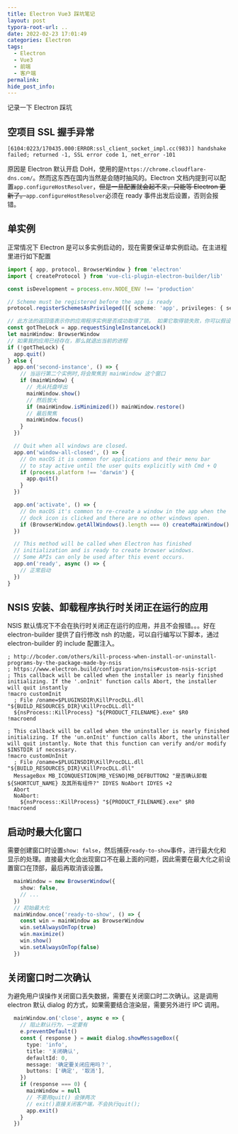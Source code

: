 ```yaml
---
title: Electron Vue3 踩坑笔记
layout: post
typora-root-url: ..
date: 2022-02-23 17:01:49
categories: Electron
tags:
  - Electron
  - Vue3
  - 前端
  - 客户端
permalink:
hide_post_info:
---
```

记录一下 Electron 踩坑
<!-- More -->
## 空项目 SSL 握手异常

```log
[6104:0223/170435.000:ERROR:ssl_client_socket_impl.cc(983)] handshake failed; returned -1, SSL error code 1, net_error -101
```

原因是 Electron 默认开启 DoH，使用的是`https://chrome.cloudflare-dns.com/`。然而这东西在国内当然是会随时抽风的。Electron 文档内提到可以配置`app.configureHostResolver`，~~但是一旦配置就会起不来，只能等 Electron 更新了。~~`app.configureHostResolver`必须在 ready 事件出发后设置，否则会报错。

## 单实例

正常情况下 Electron 是可以多实例启动的，现在需要保证单实例启动。在主进程里进行如下配置

```typescript
import { app, protocol, BrowserWindow } from 'electron'
import { createProtocol } from 'vue-cli-plugin-electron-builder/lib'

const isDevelopment = process.env.NODE_ENV !== 'production'

// Scheme must be registered before the app is ready
protocol.registerSchemesAsPrivileged([{ scheme: 'app', privileges: { secure: true, standard: true } }])

// 此方法的返回值表示你的应用程序实例是否成功取得了锁。 如果它取得锁失败，你可以假设另一个应用实例已经取得了锁并且仍旧在运行，并立即退出。
const gotTheLock = app.requestSingleInstanceLock()
let mainWindow: BrowserWindow
// 如果我的应用已经存在，那么就退出当前的进程
if (!gotTheLock) {
  app.quit()
} else {
  app.on('second-instance', () => {
    // 当运行第二个实例时,将会聚焦到 mainWindow 这个窗口
    if (mainWindow) {
      // 先从托盘呼出
      mainWindow.show()
      // 然后放大
      if (mainWindow.isMinimized()) mainWindow.restore()
      // 最后聚焦
      mainWindow.focus()
    }
  })

  // Quit when all windows are closed.
  app.on('window-all-closed', () => {
    // On macOS it is common for applications and their menu bar
    // to stay active until the user quits explicitly with Cmd + Q
    if (process.platform !== 'darwin') {
      app.quit()
    }
  })

  app.on('activate', () => {
    // On macOS it's common to re-create a window in the app when the
    // dock icon is clicked and there are no other windows open.
    if (BrowserWindow.getAllWindows().length === 0) createMainWindow()
  })

  // This method will be called when Electron has finished
  // initialization and is ready to create browser windows.
  // Some APIs can only be used after this event occurs.
  app.on('ready', async () => {
    // 正常启动
  })
}
```

## NSIS 安装、卸载程序执行时关闭正在运行的应用

NSIS 默认情况下不会在执行时关闭正在运行的应用，并且不会报错。。。好在 electron-builder 提供了自行修改 nsh 的功能，可以自行编写以下脚本，通过 electron-builder 的 include 配置注入。

```nsh
; http://bcoder.com/others/kill-process-when-install-or-uninstall-programs-by-the-package-made-by-nsis
; https://www.electron.build/configuration/nsis#custom-nsis-script
; This callback will be called when the installer is nearly finished initializing. If the '.onInit' function calls Abort, the installer will quit instantly
!macro customInit
  ; File /oname=$PLUGINSDIR\KillProcDLL.dll "${BUILD_RESOURCES_DIR}\KillProcDLL.dll"
  ${nsProcess::KillProcess} "${PRODUCT_FILENAME}.exe" $R0
!macroend

; This callback will be called when the uninstaller is nearly finished initializing. If the 'un.onInit' function calls Abort, the uninstaller will quit instantly. Note that this function can verify and/or modify $INSTDIR if necessary.
!macro customUnInit
  ; File /oname=$PLUGINSDIR\KillProcDLL.dll "${BUILD_RESOURCES_DIR}\KillProcDLL.dll"
  MessageBox MB_ICONQUESTION|MB_YESNO|MB_DEFBUTTON2 "是否确认卸载 ${SHORTCUT_NAME} 及其所有组件?" IDYES NoAbort IDYES +2
  Abort
  NoAbort:
    ${nsProcess::KillProcess} "${PRODUCT_FILENAME}.exe" $R0
!macroend
```

## 启动时最大化窗口

需要创建窗口时设置`show: false`，然后捕获`ready-to-show`事件，进行最大化和显示的处理。直接最大化会出现窗口不在最上面的问题，因此需要在最大化之前设置窗口在顶部，最后再取消该设置。

```typescript
  mainWindow = new BrowserWindow({
    show: false,
    // ...
  })
  // 初始最大化
  mainWindow.once('ready-to-show', () => {
    const win = mainWindow as BrowserWindow
    win.setAlwaysOnTop(true)
    win.maximize()
    win.show()
    win.setAlwaysOnTop(false)
  })
```

## 关闭窗口时二次确认

为避免用户误操作关闭窗口丢失数据，需要在关闭窗口时二次确认。这是调用 electron 默认 dialog 的方式，如果需要结合渲染层，需要另外进行 IPC 调用。

```typescript
  mainWindow.on('close', async e => {
    // 阻止默认行为，一定要有
    e.preventDefault()
    const { response } = await dialog.showMessageBox({
      type: 'info',
      title: '关闭确认',
      defaultId: 0,
      message: '确定要关闭应用吗？',
      buttons: ['确定', '取消'],
    })
    if (response === 0) {
      mainWindow = null
      // 不要用quit() 会弹两次
      // exit()直接关闭客户端，不会执行quit();
      app.exit()
    }
  })
```
